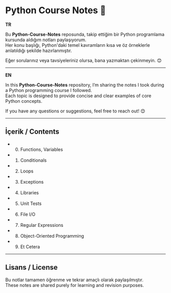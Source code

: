# Python Course Notes 🐍

**TR**

Bu **Python-Course-Notes** reposunda, takip ettiğim bir Python programlama kursunda aldığım notları paylaşıyorum.  
Her konu başlığı, Python'daki temel kavramların kısa ve öz örneklerle anlatıldığı şekilde hazırlanmıştır.

Eğer sorularınız veya tavsiyeleriniz olursa, bana yazmaktan çekinmeyin. 😊

---

**EN**

In this **Python-Course-Notes** repository, I’m sharing the notes I took during a Python programming course I followed.  
Each topic is designed to provide concise and clear examples of core Python concepts.

If you have any questions or suggestions, feel free to reach out! 😊

---

## İçerik / Contents

- 0. Functions, Variables
- 1. Conditionals
- 2. Loops
- 3. Exceptions
- 4. Libraries
- 5. Unit Tests
- 6. File I/O
- 7. Regular Expressions
- 8. Object-Oriented Programming
- 9. Et Cetera

---

## Lisans / License

Bu notlar tamamen öğrenme ve tekrar amaçlı olarak paylaşılmıştır.  
These notes are shared purely for learning and revision purposes.
